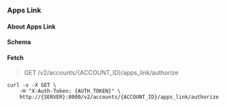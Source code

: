 ### Apps Link

#### About Apps Link

#### Schema



#### Fetch

> GET /v2/accounts/{ACCOUNT_ID}/apps_link/authorize

```shell
curl -v -X GET \
    -H "X-Auth-Token: {AUTH_TOKEN}" \
    http://{SERVER}:8000/v2/accounts/{ACCOUNT_ID}/apps_link/authorize
```

